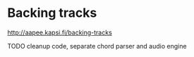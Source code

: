 # Backing tracks

http://aapee.kapsi.fi/backing-tracks

TODO cleanup code, separate chord parser and audio engine
